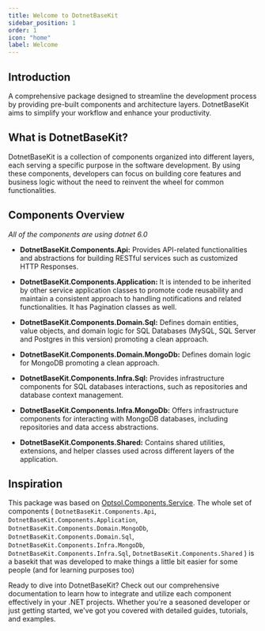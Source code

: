 ```yaml
---
title: Welcome to DotnetBaseKit
sidebar_position: 1
order: 1
icon: "home"
label: Welcome
---
```


## Introduction

A comprehensive package designed to streamline the development process by providing pre-built components and architecture layers. DotnetBaseKit aims to simplify your workflow and enhance your productivity.

## What is DotnetBaseKit?

DotnetBaseKit is a collection of  components organized into different layers, each serving a specific purpose in the software development. By using these components, developers can focus on building core features and business logic without the need to reinvent the wheel for common functionalities.

## Components Overview
 *All of the components are using dotnet 6.0*
 
 - **DotnetBaseKit.Components.Api:** Provides API-related functionalities and abstractions for building RESTful services such as customized HTTP Responses.

 - **DotnetBaseKit.Components.Application:**  It is intended to be inherited by other service application classes to promote code reusability and maintain a consistent approach to handling notifications and related functionalities. It has Pagination classes as well.

 - **DotnetBaseKit.Components.Domain.Sql:** Defines domain entities, value objects, and domain logic for SQL Databases (MySQL, SQL Server and Postgres in this version) promoting a clean approach.

 - **DotnetBaseKit.Components.Domain.MongoDb:** Defines domain logic for MongoDB promoting a clean approach.

 - **DotnetBaseKit.Components.Infra.Sql:** Provides infrastructure components for SQL databases interactions, such as repositories and database context management.

 - **DotnetBaseKit.Components.Infra.MongoDb:** Offers infrastructure components for interacting with MongoDB databases, including repositories and data access abstractions.

 - **DotnetBaseKit.Components.Shared:** Contains shared utilities, extensions, and helper classes used across different layers of the application.

## Inspiration

This package was based on [Optsol.Components.Service](https://www.nuget.org/packages/Optsol.Components.Service). The whole set of components ( `DotnetBaseKit.Components.Api`, `DotnetBaseKit.Components.Application`, `DotnetBaseKit.Components.Domain.MongoDb`,  `DotnetBaseKit.Components.Domain.Sql`, `DotnetBaseKit.Components.Infra.MongoDb`, `DotnetBaseKit.Components.Infra.Sql`, `DotnetBaseKit.Components.Shared` ) is a basekit that was developed to make things a little bit easier for some people (and for learning purposes too) 

Ready to dive into DotnetBaseKit? Check out our comprehensive documentation to learn how to integrate and utilize each component effectively in your .NET projects. Whether you're a seasoned developer or just getting started, we've got you covered with detailed guides, tutorials, and examples.
